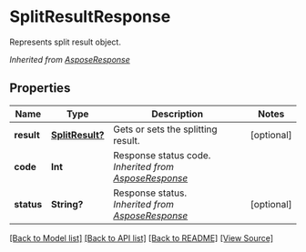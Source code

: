 # SplitResultResponse
Represents split result object.

*Inherited from [AsposeResponse](AsposeResponse.md)*
## Properties
Name | Type | Description | Notes
------------ | ------------- | ------------- | -------------
**result** | [**SplitResult?**](SplitResult.md) | Gets or sets the splitting result. | [optional]
**code** | **Int** | Response status code.<br />*Inherited from [AsposeResponse](AsposeResponse.md)* | 
**status** | **String?** | Response status.<br />*Inherited from [AsposeResponse](AsposeResponse.md)* | [optional]

[[Back to Model list]](../README.md#documentation-for-models) [[Back to API list]](../README.md#documentation-for-api-endpoints) [[Back to README]](../README.md) [[View Source]](../AsposePdfCloud/Models/SplitResultResponse.ts)

